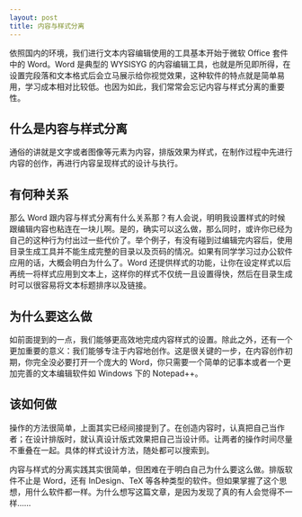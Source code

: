 ```yaml
---
layout: post
title: 内容与样式分离
---
```

依照国内的环境，我们进行文本内容编辑使用的工具基本开始于微软 Office 套件中的 Word。Word 是典型的 WYSISYG 的内容编辑工具，也就是所见即所得，在设置完段落和文本格式后会立马展示给你视觉效果，这种软件的特点就是简单易用，学习成本相对比较低。也因为如此，我们常常会忘记内容与样式分离的重要性。

## 什么是内容与样式分离

通俗的讲就是文字或者图像等元素为内容，排版效果为样式，在制作过程中先进行内容的创作，再进行内容呈现样式的设计与执行。

## 有何种关系

那么 Word 跟内容与样式分离有什么关系那？有人会说，明明我设置样式的时候跟编辑内容也粘连在一块儿啊。是的，确实可以这么做，那么同时，或许你已经为自己的这种行为付出过一些代价了。举个例子，有没有碰到过编辑完内容后，使用目录生成工具并不能生成完整的目录以及页码的情况。如果有同学学习过办公软件应用的话，大概会明白为什么了。Word 还提供样式的功能，让你在设定样式以后再统一将样式应用到文本上，这样你的样式不仅统一且设置得快，然后在目录生成时可以很容易将文本标题排序以及链接。

## 为什么要这么做

如前面提到的一点，我们能够更高效地完成内容样式的设置。除此之外，还有一个更加重要的意义：我们能够专注于内容地创作。这是很关键的一步，在内容创作初期，你完全没必要打开一个庞大的 Word，你只需要一个简单的记事本或者一个更加完善的文本编辑软件如 Windows 下的 Notepad++。

## 该如何做

操作的方法很简单，上面其实已经间接提到了。在创造内容时，认真把自己当作者；在设计排版时，就认真设计版式效果把自己当设计师。让两者的操作时间尽量不重叠在一起。具体的样式设计方法，随处都可以搜索到。


内容与样式的分离实践其实很简单，但困难在于明白自己为什么要这么做。排版软件不止是 Word，还有 InDesign、TeX 等各种类型的软件。但如果掌握了这个思想，用什么软件都一样。为什么想写这篇文章，是因为发现了真的有人会觉得不一样……
